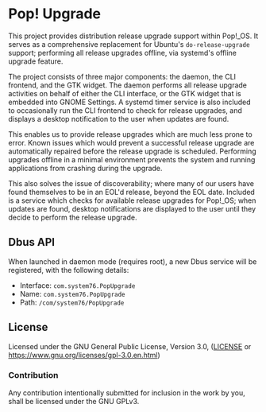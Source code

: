 # Pop! Upgrade

This project provides distribution release upgrade support within Pop!\_OS. It serves as a
comprehensive replacement for Ubuntu's `do-release-upgrade` support; performing all release
upgrades offline, via systemd's offline upgrade feature.

The project consists of three major components: the daemon, the CLI frontend, and the GTK widget.
The daemon performs all release upgrade activities on behalf of either the CLI interface, or the
GTK widget that is embedded into GNOME Settings. A systemd timer service is also included to
occasionally run the CLI frontend to check for release upgrades, and displays a desktop
notification to the user when updates are found.

This enables us to provide release upgrades which are much less prone to error. Known issues
which would prevent a successful release upgrade are automatically repaired before the release
upgrade is scheduled. Performing upgrades offline in a minimal environment prevents the system
and running applications from crashing during the upgrade.

This also solves the issue of discoverability; where many of our users have found themselves
to be in an EOL'd release, beyond the EOL date. Included is a service which checks for
available release upgrades for Pop!\_OS; when updates are found, desktop notifications
are displayed to the user until they decide to perform the release upgrade.

## Dbus API

When launched in daemon mode (requires root), a new Dbus service will be registered, with the
following details:

- Interface: `com.system76.PopUpgrade`
- Name: `com.system76.PopUpgrade`
- Path: `/com/system76/PopUpgrade`

## License

Licensed under the GNU General Public License, Version 3.0, ([LICENSE](LICENSE) or https://www.gnu.org/licenses/gpl-3.0.en.html)

### Contribution

Any contribution intentionally submitted for inclusion in the work by you, shall be licensed under the GNU GPLv3.

